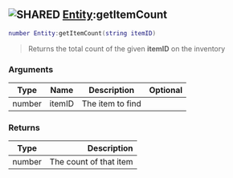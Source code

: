 ## ![](images/shared.png "SHARED") [Entity](entity_base):getItemCount

```lua
number Entity:getItemCount(string itemID)
```

> Returns the total count of the given **itemID** on the inventory

### Arguments

| Type   | Name   | Description      | Optional |
| ------ | ------ | ---------------- | -------: |
| number | itemID | The item to find |          |

### Returns

| Type   |            Description |
| ------ | ---------------------: |
| number | The count of that item |
